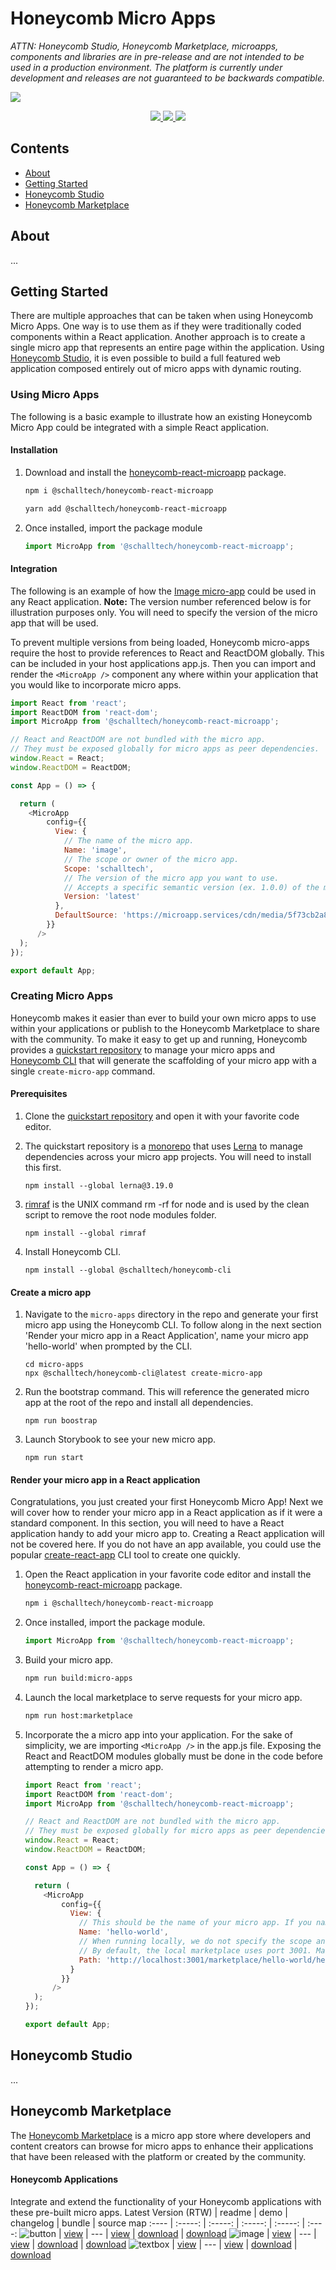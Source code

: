 

# Honeycomb Micro Apps
*ATTN: Honeycomb Studio, Honeycomb Marketplace, microapps, components and libraries are in pre-release and are not intended to be used in a production environment. The platform is currently under development and releases are not guaranteed to be backwards compatible.*

<img src="https://microapp.services/cdn/media/5f53f90acf690435dcae31d8"/>

<p align="center">  
   <a href="http://commitizen.github.io/cz-cli/" target="_blank">
      <img src="https://img.shields.io/badge/commitizen-friendly-brightgreen.svg">
   </a>
   <a href="https://lerna.js.org/" target="_blank">
      <img src="https://img.shields.io/badge/maintained%20with-lerna-cc00ff.svg">
   </a>
   <a href="https://schalltech.github.io/honeycomb-marketplace" target="_blank">
     <img src="https://github.com/storybookjs/brand/blob/master/badge/badge-storybook.svg">
   </a>
</p>

## Contents

* [About](https://github.com/Schalltech/honeycomb-marketplace#about)
* [Getting Started](https://github.com/Schalltech/honeycomb-marketplace#getting-started)
* [Honeycomb Studio](https://github.com/Schalltech/honeycomb-marketplace#honeycomb-studio)
* [Honeycomb Marketplace](https://github.com/Schalltech/honeycomb-marketplace#honeycomb-marketplace)

## About

...

## Getting Started

There are multiple approaches that can be taken when using Honeycomb Micro Apps. One way is to use them as if they were traditionally coded components within a React application. Another approach is to create a single micro app that represents an entire page within the application. Using [Honeycomb Studio](https://microapp.studio), it is even possible to build a full featured web application composed entirely out of micro apps with dynamic routing.

### Using Micro Apps
The following is a basic example to illustrate how an existing Honeycomb Micro App could be integrated with a simple React application.

#### Installation

1. Download and install the [honeycomb-react-microapp](https://www.npmjs.com/package/@schalltech/honeycomb-react-microapp) package.

   ```bash
   npm i @schalltech/honeycomb-react-microapp
   ```
   ```bash
   yarn add @schalltech/honeycomb-react-microapp
   ```

2. Once installed, import the package module

   ```jsx
   import MicroApp from '@schalltech/honeycomb-react-microapp';
   ```

#### Integration
The following is an example of how the [Image micro-app](https://microapp.market/images/5efc0ce2fadf4c9fa418f51a) could be used in any React application. **Note:** The version number referenced below is for illustration purposes only. You will need to specify the version of the micro app that will be used.

To prevent multiple versions from being loaded, Honeycomb micro-apps require the host to provide references to React and ReactDOM globally. This can be included in your host applications app.js. Then you can import and render the `<MicroApp />` component any where within your application that you would like to incorporate micro apps.

```js
import React from 'react';
import ReactDOM from 'react-dom';
import MicroApp from '@schalltech/honeycomb-react-microapp';

// React and ReactDOM are not bundled with the micro app.
// They must be exposed globally for micro apps as peer dependencies.
window.React = React;
window.ReactDOM = ReactDOM;

const App = () => {

  return (
    <MicroApp
        config={{
          View: {
            // The name of the micro app.
            Name: 'image',
            // The scope or owner of the micro app.
            Scope: 'schalltech',
            // The version of the micro app you want to use.
            // Accepts a specific semantic version (ex. 1.0.0) of the micro app or the filter 'latest' can be specified to ensure the latest available version is always used.
            Version: 'latest'
          },
          DefaultSource: 'https://microapp.services/cdn/media/5f73cb2a8a49a4204cd980b0'
        }}
      />
  );
});

export default App;
```

### Creating Micro Apps

Honeycomb makes it easier than ever to build your own micro apps to use within your applications or publish to the Honeycomb Marketplace to share with the community. To make it easy to get up and running, Honeycomb provides a [quickstart repository](https://github.com/Schalltech/honeycomb-microapp-repo) to manage your micro apps and [Honeycomb CLI](https://www.npmjs.com/package/@schalltech/honeycomb-cli) that will generate the scaffolding of your micro app with a single `create-micro-app` command.

#### Prerequisites

   1. Clone the [quickstart repository](https://github.com/Schalltech/honeycomb-microapp-repo) and open it with your favorite code editor.
   
   2. The quickstart repository is a [monorepo](https://en.wikipedia.org/wiki/Monorepo) that uses [Lerna](https://github.com/lerna/lerna) to manage dependencies across your micro app projects. You will need to install this first.
      ``` 
      npm install --global lerna@3.19.0
      ```
   
   3. [rimraf](https://github.com/isaacs/rimraf) is the UNIX command rm -rf for node and is used by the clean script to remove the root node modules folder.
      ```
      npm install --global rimraf
      ```
      
   4. Install Honeycomb CLI.
      ```
      npm install --global @schalltech/honeycomb-cli
      ```
      
#### Create a micro app

   1. Navigate to the `micro-apps` directory in the repo and generate your first micro app using the Honeycomb CLI. To follow along in the next section 'Render your micro app in a React Application', name your micro app 'hello-world' when prompted by the CLI.
      ```
      cd micro-apps
      npx @schalltech/honeycomb-cli@latest create-micro-app
      ```
      
   2. Run the bootstrap command. This will reference the generated micro app at the root of the repo and install all dependencies.
      ```
      npm run boostrap
      ```
      
   3. Launch Storybook to see your new micro app.
      ```
      npm run start
      ```

#### Render your micro app in a React application
Congratulations, you just created your first Honeycomb Micro App! Next we will cover how to render your micro app in a React application as if it were a standard component. In this section, you will need to have a React application handy to add your micro app to. Creating a React application will not be covered here. If you do not have an app available, you could use the popular [create-react-app](https://reactjs.org/docs/create-a-new-react-app.html) CLI tool to create one quickly.

   1. Open the React application in your favorite code editor and install the [honeycomb-react-microapp](https://www.npmjs.com/package/@schalltech/honeycomb-react-microapp) package.
   
      ```bash
      npm i @schalltech/honeycomb-react-microapp
      ```

   2. Once installed, import the package module.
   
      ```jsx
      import MicroApp from '@schalltech/honeycomb-react-microapp';
      ```
   
   3. Build your micro app.   

      ```bash
      npm run build:micro-apps
      ```
      
   4. Launch the local marketplace to serve requests for your micro app.
   
      ```bash
      npm run host:marketplace
      ```
      
   5. Incorporate the a micro app into your application. For the sake of simplicity, we are importing `<MicroApp />` in the app.js file. Exposing the React and ReactDOM modules globally must be done in the code before attempting to render a micro app.
   
      ```js
      import React from 'react';
      import ReactDOM from 'react-dom';
      import MicroApp from '@schalltech/honeycomb-react-microapp';

      // React and ReactDOM are not bundled with the micro app.
      // They must be exposed globally for micro apps as peer dependencies.
      window.React = React;
      window.ReactDOM = ReactDOM;

      const App = () => {

        return (
          <MicroApp
              config={{
                View: {
                  // This should be the name of your micro app. If you named it something different, make sure this matches.
                  Name: 'hello-world',
                  // When running locally, we do not specify the scope and version of the micro app. The path to the micro app is provided instead.
                  // By default, the local marketplace uses port 3001. Make sure the port and micro app name is correctly referenced in the url.
                  Path: 'http://localhost:3001/marketplace/hello-world/hello-world.js',
                }
              }}
            />
        );
      });

      export default App;
      ```
## Honeycomb Studio

...

## Honeycomb Marketplace

The [Honeycomb Marketplace](https://microapp.market/search) is a micro app store where developers and content creators can browse for micro apps to enhance their applications that have been released with the platform or created by the community. 

<!-- latest rtw -->
#### Honeycomb Applications
Integrate and extend the functionality of your Honeycomb applications with these pre-built micro apps.
Latest Version (RTW) | readme | demo  | changelog  | bundle | source map 
:---- | :-----: | :-----: | :-----: | :-----: | :----:
![button](https://img.shields.io/badge/dynamic/json?color=green&logo=react&style=flat-square&label=button&prefix=Version%20&query=%24.version&url=https://raw.githubusercontent.com/Schalltech/honeycomb-marketplace/master/micro-apps/button/package.json) | [view](https://github.com/Schalltech/honeycomb-marketplace/blob/master/micro-apps/button/README.md) | --- | [view](https://github.com/Schalltech/honeycomb-marketplace/blob/master/micro-apps/button/CHANGELOG.md) | [download](https://microapp.services/cdn/bundle/schalltech/button@0.0.0-beta.8) | [download](---)
![image](https://img.shields.io/badge/dynamic/json?color=green&logo=react&style=flat-square&label=image&prefix=Version%20&query=%24.version&url=https://raw.githubusercontent.com/Schalltech/honeycomb-marketplace/master/micro-apps/image/package.json) | [view](https://github.com/Schalltech/honeycomb-marketplace/blob/master/micro-apps/image/README.md) | --- | [view](https://github.com/Schalltech/honeycomb-marketplace/blob/master/micro-apps/image/CHANGELOG.md) | [download](https://microapp.services/cdn/bundle/schalltech/image@0.0.0-beta.4) | [download](---)
![textbox](https://img.shields.io/badge/dynamic/json?color=green&logo=react&style=flat-square&label=textbox&prefix=Version%20&query=%24.version&url=https://raw.githubusercontent.com/Schalltech/honeycomb-marketplace/master/micro-apps/textbox/package.json) | [view](https://github.com/Schalltech/honeycomb-marketplace/blob/master/micro-apps/textbox/README.md) | --- | [view](https://github.com/Schalltech/honeycomb-marketplace/blob/master/micro-apps/textbox/CHANGELOG.md) | [download](https://microapp.services/cdn/bundle/schalltech/textbox@0.0.0-beta.2) | [download](---)
<!-- latest rtw stop -->
